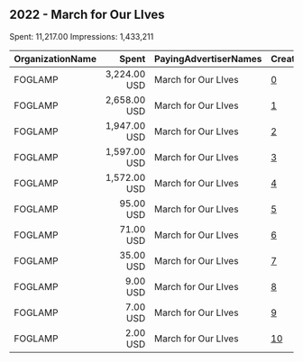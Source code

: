 ## 2022 - March for Our LIves 
Spent: 11,217.00
Impressions: 1,433,211

|OrganizationName|Spent|PayingAdvertiserNames|CreativeUrls|Impressions|Genders|AgeBrackets|CountryCodes|BillingAddresses|CandidateBallotInformation|
|:---|---:|:---|:---|---:|:---|:---|:---|:---|:---|
|FOGLAMP|3,224.00 USD|March for Our LIves|[0](https://www.snap.com/political-ads/asset/89d4dbe3e97664e3043d0eb349db425c777f4e6a33fa68a2801b5beec935f048?mediaType=mp4)|413,111||18+|united states|"One Thomas Circle,Washigton,20005,US"||
|FOGLAMP|2,658.00 USD|March for Our LIves|[1](https://www.snap.com/political-ads/asset/7d0ea1d9c38812fcc3cc714e61c9a64225361e2b98a30c013a5ad5fea9e3397b?mediaType=mp4)|342,328||18+|united states|"One Thomas Circle,Washigton,20005,US"||
|FOGLAMP|1,947.00 USD|March for Our LIves|[2](https://www.snap.com/political-ads/asset/3cd7c49646b18de287466bc5b9df4419e259f7b0c4eed077d3da0122b2f4237a?mediaType=mp4)|250,075||18+|united states|"One Thomas Circle,Washigton,20005,US"||
|FOGLAMP|1,597.00 USD|March for Our LIves|[3](https://www.snap.com/political-ads/asset/38a88d3a432c47e943bff536e8f6904f891c0d12a8c9b51934f250c1b8de5655?mediaType=mp4)|205,893||18+|united states|"One Thomas Circle,Washigton,20005,US"||
|FOGLAMP|1,572.00 USD|March for Our LIves|[4](https://www.snap.com/political-ads/asset/a41f54540bda9fa37c1fca7d63ed0c98fc6245fe9dd09b50bd31de57bc0259f5?mediaType=mp4)|203,553||18+|united states|"One Thomas Circle,Washigton,20005,US"||
|FOGLAMP|95.00 USD|March for Our LIves|[5](https://www.snap.com/political-ads/asset/3cd7c49646b18de287466bc5b9df4419e259f7b0c4eed077d3da0122b2f4237a?mediaType=mp4)|8,028||18+|united states|"One Thomas Circle,Washigton,20005,US"|March for Our Lives|
|FOGLAMP|71.00 USD|March for Our LIves|[6](https://www.snap.com/political-ads/asset/89d4dbe3e97664e3043d0eb349db425c777f4e6a33fa68a2801b5beec935f048?mediaType=mp4)|4,762||18+|united states|"One Thomas Circle,Washigton,20005,US"|March for Our Lives|
|FOGLAMP|35.00 USD|March for Our LIves|[7](https://www.snap.com/political-ads/asset/a41f54540bda9fa37c1fca7d63ed0c98fc6245fe9dd09b50bd31de57bc0259f5?mediaType=mp4)|3,555||18+|united states|"One Thomas Circle,Washigton,20005,US"|March for Our Lives|
|FOGLAMP|9.00 USD|March for Our LIves|[8](https://www.snap.com/political-ads/asset/38a88d3a432c47e943bff536e8f6904f891c0d12a8c9b51934f250c1b8de5655?mediaType=mp4)|893||18+|united states|"One Thomas Circle,Washigton,20005,US"|March for Our Lives|
|FOGLAMP|7.00 USD|March for Our LIves|[9](https://www.snap.com/political-ads/asset/7d0ea1d9c38812fcc3cc714e61c9a64225361e2b98a30c013a5ad5fea9e3397b?mediaType=mp4)|621||18+|united states|"One Thomas Circle,Washigton,20005,US"|March for Our Lives|
|FOGLAMP|2.00 USD|March for Our LIves|[10](https://www.snap.com/political-ads/asset/3cd7c49646b18de287466bc5b9df4419e259f7b0c4eed077d3da0122b2f4237a?mediaType=mp4)|392||18+|united states|"One Thomas Circle,Washigton,20005,US"|March for Our Lives|
